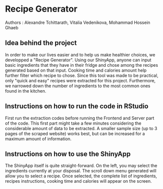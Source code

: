 # Recipe Generator
Authors : Alexandre Tchittarath, Vitalia Vedenikova, Mohammad Hossein Ghaeb

## Idea behind the project
In order to make our lives easier and to help us make healthier choices, we developped a "Recipe Generator". Using our ShinyApp, anyone can input basic ingredients that they have in their fridge and chose among the recipes generated based on that input. Cooking time and calories amount help further filter which recipe to chose. Since this tool was made to be practical, only "quick and easy" recipes were extracted for this project. Furthermore, we narrowed down the number of ingredients to the most common ones found in the kitchen. 

## Instructions on how to run the code in RStudio 
First run the extraction codes before running the Frontend and Server part of the code. This first part might take a few minutes considering the considerable amount of data to be extracted. A smaller sample size (up to 3 pages of the scraped website) works best, but can be increased for a maximum amount of information.

## Instructions on how to use the ShinyApp
The ShinyApp itself is quite straight-forward. On the left, you may select the ingredients currently at your disposal. The scroll down menu generated will allow you to select a recipe. Once selected, the complete list of ingredients, recipes instructions, cooking time and calories will appear on the screen.  
